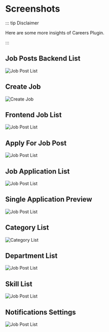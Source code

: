 # Screenshots

::: tip Disclaimer

Here are some more insights of Careers Plugin.

:::

## Job Posts Backend List

![Job Post List](/assets/screenshots/careers_jobs.png)

## Create Job

![Create Job](/assets/screenshots/careers_createjob.png)

## Frontend Job List

![Job Post List](/assets/screenshots/careers_jobList.png)

## Apply For Job Post

![Job Post List](/assets/screenshots/careers_applyjob.png)

## Job Application List

![Job Post List](/assets/screenshots/careers_jobapplication.png)

## Single Application Preview

![Job Post List](/assets/screenshots/careers_singleJobApplication.png)

## Category List

![Category List](/assets/screenshots/careers_categories.png)

## Department List

![Job Post List](/assets/screenshots/careers_department.png)

## Skill List

![Job Post List](/assets/screenshots/careers_skills.png)

## Notifications Settings

![Job Post List](/assets/screenshots/careers_notifications.png)
